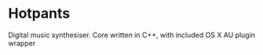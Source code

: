 Hotpants
========

Digital music synthesiser. Core written in C++, with included OS X AU plugin wrapper
